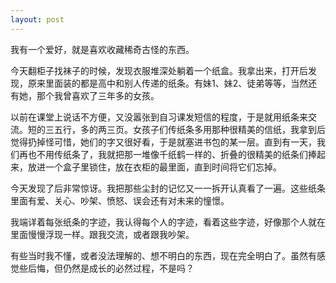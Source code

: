 ```yaml
---
layout: post
---
```

我有一个爱好，就是喜欢收藏稀奇古怪的东西。

今天翻柜子找袜子的时候，发现衣服堆深处躺着一个纸盒。我拿出来，打开后发现，原来里面装的都是高中和别人传递的纸条。有妹1、妹2、徒弟等等，当然还有她，那个我曾喜欢了三年多的女孩。

以前在课堂上说话不方便，又没嚣张到自习课发短信的程度，于是就用纸条来交流。短的三五行，多的两三页。女孩子们传纸条多用那种很精美的信纸，我拿到后觉得扔掉怪可惜，她们的字又很好看，于是就塞进书包的某一层。直到有一天，我们再也不用传纸条了，我就把那一堆像千纸鹤一样的、折叠的很精美的纸条们捧起来，放进一个盒子里锁住，放在衣柜的最里面，直到时间将它们忘掉。

今天发现了后非常惊讶。我把那些尘封的记忆又一一拆开认真看了一遍。这些纸条里面有爱、关心、吵架、愤怒、误会还有对未来的憧憬。

我端详着每张纸条的字迹，我认得每个人的字迹，看着这些字迹，好像那个人就在里面慢慢浮现一样。跟我交流，或者跟我吵架。

有些当时我不懂，或者没法理解的、想不明白的东西，现在完全明白了。虽然有感觉些后悔，但仍然是成长的必然过程，不是吗？